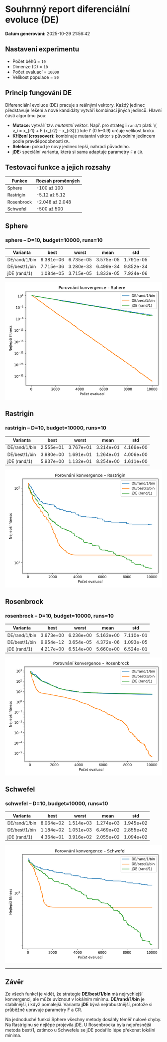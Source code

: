 # Souhrnný report diferenciální evoluce (DE)
**Datum generování:** 2025-10-29 21:56:42

## Nastavení experimentu
- Počet běhů = `10`
- Dimenze (D) = `10`
- Počet evaluací = `10000`
- Velikost populace = `50`

## Princip fungování DE
Diferenciální evoluce (DE) pracuje s reálnými vektory. Každý jedinec představuje řešení a nové kandidáty vytváří kombinací jiných jedinců. Hlavní části algoritmu jsou:

- **Mutace:** vytváří tzv. *mutantní vektor*. Např. pro strategii `rand/1` platí:
  \\( v_i = x_{r1} + F (x_{r2} - x_{r3}) \)
  kde `F` (0.5–0.9) určuje velikost kroku.
- **Křížení (crossover):** kombinuje mutantní vektor s původním jedincem podle pravděpodobnosti `CR`.
- **Selekce:** pokud je nový jedinec lepší, nahradí původního.
- **jDE:** speciální varianta, která si sama adaptuje parametry `F` a `CR`.

## Testovací funkce a jejich rozsahy
| Funkce | Rozsah proměnných |
| --- | --- |
| Sphere | -100 až 100 |
| Rastrigin | -5.12 až 5.12 |
| Rosenbrock | -2.048 až 2.048 |
| Schwefel | -500 až 500 |

## Sphere
### sphere – D=10, budget=10000, runs=10

| Varianta | best | worst | mean | std |
|-----------|-------|-------|------|------|
| DE/rand/1/bin | 9.381e-06 | 6.735e-05 | 3.575e-05 | 1.791e-05 |
| DE/best/1/bin | 7.715e-36 | 3.280e-33 | 6.499e-34 | 9.852e-34 |
| jDE (rand/1) | 1.084e-05 | 3.715e-05 | 1.833e-05 | 7.924e-06 |

![Sphere](charts/sphere_comparison_avg.png)

## Rastrigin
### rastrigin – D=10, budget=10000, runs=10

| Varianta | best | worst | mean | std |
|-----------|-------|-------|------|------|
| DE/rand/1/bin | 2.555e+01 | 3.767e+01 | 3.214e+01 | 4.166e+00 |
| DE/best/1/bin | 3.980e+00 | 1.691e+01 | 1.264e+01 | 4.006e+00 |
| jDE (rand/1) | 5.937e+00 | 1.132e+01 | 8.254e+00 | 1.611e+00 |

![Rastrigin](charts/rastrigin_comparison_avg.png)

## Rosenbrock
### rosenbrock – D=10, budget=10000, runs=10

| Varianta | best | worst | mean | std |
|-----------|-------|-------|------|------|
| DE/rand/1/bin | 3.673e+00 | 6.236e+00 | 5.163e+00 | 7.110e-01 |
| DE/best/1/bin | 9.954e-12 | 3.654e-05 | 4.372e-06 | 1.093e-05 |
| jDE (rand/1) | 4.217e+00 | 6.514e+00 | 5.660e+00 | 6.524e-01 |

![Rosenbrock](charts/rosenbrock_comparison_avg.png)

## Schwefel
### schwefel – D=10, budget=10000, runs=10

| Varianta | best | worst | mean | std |
|-----------|-------|-------|------|------|
| DE/rand/1/bin | 8.064e+02 | 1.514e+03 | 1.274e+03 | 1.945e+02 |
| DE/best/1/bin | 1.184e+02 | 1.051e+03 | 6.469e+02 | 2.855e+02 |
| jDE (rand/1) | 4.364e+01 | 3.916e+02 | 2.055e+02 | 1.094e+02 |

![Schwefel](charts/schwefel_comparison_avg.png)

---
## Závěr
Ze všech funkcí je vidět, že strategie **DE/best/1/bin** má nejrychlejší konvergenci, ale může uvíznout v lokálním minimu. **DE/rand/1/bin** je stabilnější, i když pomalejší. Varianta **jDE** bývá nejrobustnější, protože si průběžně upravuje parametry F a CR.

Na jednoduché funkci Sphere všechny metody dosáhly téměř nulové chyby. Na Rastriginu se nejlépe projevila jDE. U Rosenbrocka byla nejpřesnější metoda best/1, zatímco u Schwefelu se jDE podařilo lépe překonat lokální minima.
